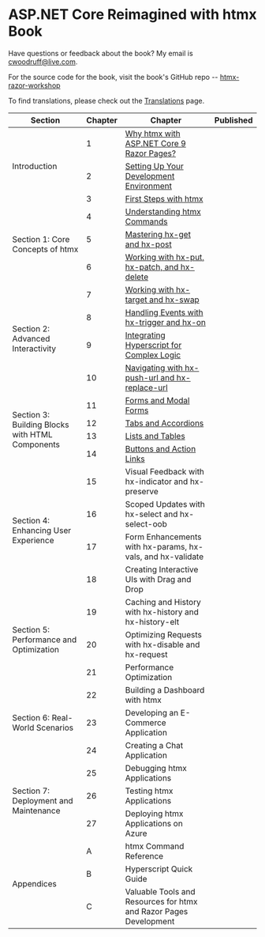 # ASP.NET Core Reimagined with htmx Book

Have questions or feedback about the book? My email is [cwoodruff@live.com](mailto:cwoodruff@live.com).

For the source code for the book, visit the book's GitHub repo -- [htmx-razor-workshop
](https://github.com/cwoodruff/htmx-razor-workshop)

To find translations, please check out the [Translations](./Translations.md) page.

<table>
    <thead>
        <tr>
            <th>Section</th>
            <th>Chapter</th>
            <th>Chapter</th>
            <th>Published</th>
        </tr>
    </thead>
    <tbody>
        <tr>
            <td rowspan=3>Introduction</td>
            <td>1</td>
            <td><a href="https://aspnet-htmx.com/chapter01/">Why htmx with ASP.NET Core 9 Razor Pages?</a></td>
            <td></td>
        </tr>
        <tr>
            <td>2</td>
            <td><a href="https://aspnet-htmx.com/chapter02/">Setting Up Your Development Environment</a></td>
            <td></td>
        </tr>
        <tr>
            <td>3</td>
            <td><a href="https://aspnet-htmx.com/chapter03/">First Steps with htmx</a></td>
            <td></td>
        </tr>
        <tr>
            <td rowspan=3>Section 1: Core Concepts of htmx</td>
            <td>4</td>
            <td><a href="https://aspnet-htmx.com/chapter04/">Understanding htmx Commands</a></td>
            <td></td>
        </tr>
        <tr>
            <td>5</td>
            <td><a href="https://aspnet-htmx.com/chapter05/">Mastering hx-get and hx-post</a></td>
            <td></td>
        </tr>
        <tr>
            <td>6</td>
            <td><a href="https://aspnet-htmx.com/chapter06/">Working with hx-put, hx-patch, and hx-delete</a></td>
            <td></td>
        </tr>
        <tr>
            <td rowspan=4>Section 2: Advanced Interactivity</td>
            <td>7</td>
            <td><a href="https://aspnet-htmx.com/chapter07/">Working with hx-target and hx-swap</a></td>
            <td></td>
        </tr>
        <tr>
            <td>8</td>
            <td><a href="https://aspnet-htmx.com/chapter08/">Handling Events with hx-trigger and hx-on</a></td>
            <td></td>
        </tr>
        <tr>
            <td>9</td>
            <td><a href="https://aspnet-htmx.com/chapter09/">Integrating Hyperscript for Complex Logic</a></td>
            <td></td>
        </tr>
        <tr>
            <td>10</td>
            <td><a href="https://aspnet-htmx.com/chapter10/">Navigating with hx-push-url and hx-replace-url</a></td>
            <td></td>
        </tr>
        <tr>
            <td rowspan=4>Section 3: Building Blocks with HTML Components</td>
            <td>11</td>
            <td><a href="https://aspnet-htmx.com/chapter11/">Forms and Modal Forms</a></td>
            <td></td>
        </tr>
        <tr>
            <td>12</td>
            <td><a href="https://aspnet-htmx.com/chapter12/">Tabs and Accordions</a></td>
            <td></td>
        </tr>
        <tr>
            <td>13</td>
            <td><a href="https://aspnet-htmx.com/chapter13/">Lists and Tables</a></td>
            <td></td>
        </tr>
        <tr>
            <td>14</td>
            <td><a href="https://aspnet-htmx.com/chapter14/">Buttons and Action Links</a></td>
            <td></td>
        </tr>
        <tr>
            <td rowspan=4>Section 4: Enhancing User Experience</td>
            <td>15</td>
            <td>Visual Feedback with hx-indicator and hx-preserve</td>
            <td></td>
        </tr>
        <tr>
            <td>16</td>
            <td>Scoped Updates with hx-select and hx-select-oob</td>
            <td></td>
        </tr>
        <tr>
            <td>17</td>
            <td>Form Enhancements with hx-params, hx-vals, and hx-validate</td>
            <td></td>
        </tr>
        <tr>
            <td>18</td>
            <td>Creating Interactive UIs with Drag and Drop</td>
            <td></td>
        </tr>
        <tr>
            <td rowspan=3>Section 5: Performance and Optimization</td>
            <td>19</td>
            <td>Caching and History with hx-history and hx-history-elt</td>
            <td></td>
        </tr>
        <tr>
            <td>20</td>
            <td>Optimizing Requests with hx-disable and hx-request</td>
            <td></td>
        </tr>
        <tr>
            <td>21</td>
            <td>Performance Optimization</td>
            <td></td>
        </tr>
        <tr>
            <td rowspan=3>Section 6: Real-World Scenarios</td>
            <td>22</td>
            <td>Building a Dashboard with htmx</td>
            <td></td>
        </tr>
        <tr>
            <td>23</td>
            <td>Developing an E-Commerce Application</td>
            <td></td>
        </tr>
        <tr>
            <td>24</td>
            <td>Creating a Chat Application</td>
            <td></td>
        </tr>
        <tr>
            <td rowspan=3>Section 7: Deployment and Maintenance</td>
            <td>25</td>
            <td>Debugging htmx Applications</td>
            <td></td>
        </tr>
        <tr>
            <td>26</td>
            <td>Testing htmx Applications</td>
            <td></td>
        </tr>
        <tr>
            <td>27</td>
            <td>Deploying htmx Applications on Azure</td>
            <td></td>
        </tr>
        <tr>
            <td rowspan=3>Appendices</td>
            <td>A</td>
            <td>htmx Command Reference</td>
            <td></td>
        </tr>
        <tr>
            <td>B</td>
            <td>Hyperscript Quick Guide</td>
            <td></td>
        </tr>
        <tr>
            <td>C</td>
            <td>Valuable Tools and Resources for htmx and Razor Pages Development</td>
            <td></td>
        </tr>
    </tbody>
</table>